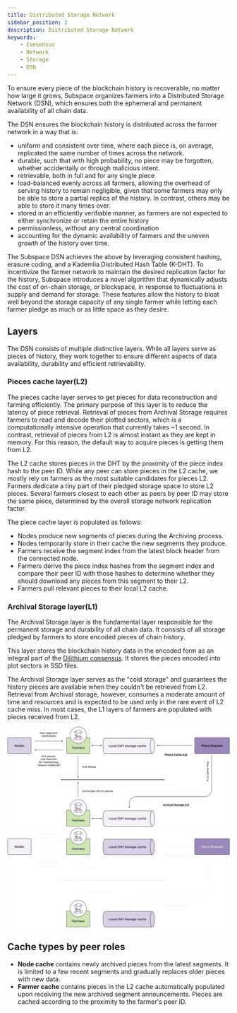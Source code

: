 ```yaml
---
title: Distributed Storage Network
sidebar_position: 2
description: Distributed Storage Network
keywords:
    - Consensus
    - Network
    - Storage
    - DSN
---
```

To ensure every piece of the blockchain history is recoverable, no matter how large it grows, Subspace organizes farmers into a Distributed Storage Network (DSN), which ensures both the ephemeral and permanent availability of all chain data.

The DSN ensures the blockchain history is distributed across the farmer network in a way that is:
- uniform and consistent over time, where each piece is, on average, replicated the same number of times across the network.
- durable, such that with high probability, no piece may be forgotten,
whether accidentally or through malicious intent. 
- retrievable, both in full and for any single piece
- load-balanced evenly across all farmers, allowing the overhead of serving history to remain negligible, given that some farmers may only be able to store a partial replica of the history. In contrast, others may be able to store it many times over.
- stored in an efficiently verifiable manner, as farmers are not expected to either synchronize or retain the entire history
- permissionless, without any central coordination
- accounting for the dynamic availability of farmers and the uneven growth of the history over time.

The Subspace DSN achieves the above by leveraging consistent hashing, erasure coding, and a Kademlia Distributed Hash Table (K-DHT). To incentivize the farmer network to maintain the desired replication factor for the history, Subspace introduces a novel algorithm that dynamically adjusts the cost of on-chain storage, or blockspace, in response to fluctuations in supply and demand for storage. These features allow the history to bloat well beyond the storage capacity of any single farmer while letting each farmer pledge as much or as little space as they desire. 

## Layers

The DSN consists of multiple distinctive layers. While all layers serve as pieces of history, they work together to ensure different aspects of data availability, durability and efficient retrievability.

### Pieces cache layer(L2)

The pieces cache layer serves to get pieces for data reconstruction and farming efficiently. The primary purpose of this layer is to reduce the latency of piece retrieval. Retrieval of pieces from Archival Storage requires farmers to read and decode their plotted sectors, which is a computationally intensive operation that currently takes ~1 second. In contrast, retrieval of pieces from L2 is almost instant as they are kept in memory. For this reason, the default way to acquire pieces is getting them from L2.

The L2 cache stores pieces in the DHT by the proximity of the piece index hash to the peer ID. While any peer can store pieces in the L2 cache, we mostly rely on farmers as the most suitable candidates for pieces L2. Farmers dedicate a tiny part of their pledged storage space to store L2 pieces. Several farmers closest to each other as peers by peer ID may store the same piece, determined by the overall storage network replication factor.

The piece cache layer is populated as follows:
- Nodes produce new segments of pieces during the Archiving process. 
- Nodes temporarily store in their cache the new segments they produce.
- Farmers receive the segment index from the latest block header from the connected node. 
- Farmers derive the piece index hashes from the segment index and compare their peer ID with those hashes to determine whether they should download any pieces from this segment to their L2. 
- Farmers pull relevant pieces to their local L2 cache.

### Archival Storage layer(L1)

The Archival Storage layer is the fundamental layer responsible for the permanent storage and durability of all chain data. It consists of all storage pledged by farmers to store encoded pieces of chain history.

This layer stores the blockchain history data in the encoded form as an integral part of the [Dilithium consensus](/docs/category/consensus). It stores the pieces encoded into plot sectors in SSD files. 

The Archival Storage layer serves as the "cold storage" and guarantees the history pieces are available when they couldn't be retrieved from L2. Retrieval from Archival storage, however, consumes a moderate amount of time and resources and is expected to be used only in the rare event of L2 cache miss. 
In most cases, the L1 layers of farmers are populated with pieces received from L2.

<div align="center">
    <img src="/img/DSN_Layers-light.svg#gh-light-mode-only" alt="DSN_Layers" />
    <img src="/img/DSN_Layers-dark.svg#gh-dark-mode-only" alt="DSN_Layers" />
</div>

## Cache types by peer roles

- **Node cache** contains newly archived pieces from the latest segments. It is limited to a few recent segments and gradually replaces older pieces with new data.
- **Farmer cache** contains pieces in the L2 cache automatically populated upon receiving the new archived segment announcements. Pieces are cached according to the proximity to the farmer's peer ID. 